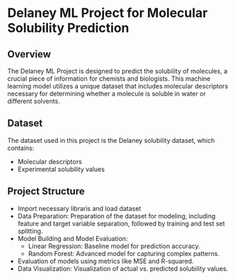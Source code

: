 # Delaney ML Project for Molecular Solubility Prediction
## Overview
The Delaney ML Project is designed to predict the solubility of molecules, a crucial piece of information for chemists and biologists. This machine learning model utilizes a unique dataset that includes molecular descriptors necessary for determining whether a molecule is soluble in water or different solvents.

## Dataset
The dataset used in this project is the Delaney solubility dataset, which contains:

- Molecular descriptors
- Experimental solubility values

## Project Structure
- Import necessary libraris and load dataset
- Data Preparation: Preparation of the dataset for modeling, including feature and target variable separation, followed by training and test set splitting.
- Model Building and Model Evaluation:
   - Linear Regression: Baseline model for prediction accuracy.
   - Random Forest: Advanced model for capturing complex patterns.
-  Evaluation of models using metrics like MSE and R-squared.
- Data Visualization: Visualization of actual vs. predicted solubility values.
